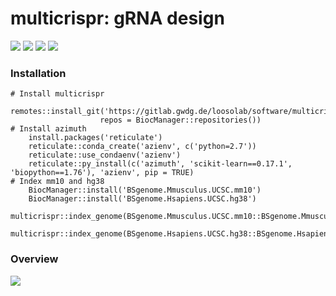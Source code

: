 # multicrispr: gRNA design

[![](https://bioconductor.org/shields/build/devel/bioc/multicrispr.svg)](http://bioconductor.org/checkResults/devel/bioc-LATEST/multicrispr/)
[![](https://bioconductor.org/shields/availability/3.12/multicrispr.svg)](https://bioconductor.org/packages/devel/bioc/html/multicrispr.html#archives) 
[![](https://bioconductor.org/shields/years-in-bioc/multicrispr.svg)](https://bioconductor.org/packages/devel/bioc/html/multicrispr.html#since)
[![](https://img.shields.io/badge/doi-10.26508/lsa.202000757-blue.svg)](https://doi.org/10.26508/lsa.202000757)


### Installation

    # Install multicrispr
        remotes::install_git('https://gitlab.gwdg.de/loosolab/software/multicrispr.git', 
        			    repos = BiocManager::repositories())
    # Install azimuth
        install.packages('reticulate')
        reticulate::conda_create('azienv', c('python=2.7'))
        reticulate::use_condaenv('azienv')
        reticulate::py_install(c('azimuth', 'scikit-learn==0.17.1', 'biopython==1.76'), 'azienv', pip = TRUE)
    # Index mm10 and hg38
        BiocManager::install('BSgenome.Mmusculus.UCSC.mm10')
        BiocManager::install('BSgenome.Hsapiens.UCSC.hg38')
        multicrispr::index_genome(BSgenome.Mmusculus.UCSC.mm10::BSgenome.Mmusculus.UCSC.mm10)
        multicrispr::index_genome(BSgenome.Hsapiens.UCSC.hg38::BSgenome.Hsapiens.UCSC.hg38)


### Overview
   
![](https://gitlab.gwdg.de/loosolab/software/multicrispr/-/wikis/uploads/cdf31586bcf776a7a40acaaaf5172e10/overview.png)

